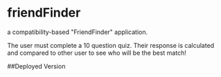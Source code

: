 # friendFinder
a compatibility-based "FriendFinder" application.

The user must complete a 10 question quiz. Their response is calculated and compared to other user to see who will be the best match!

##Deployed Version
